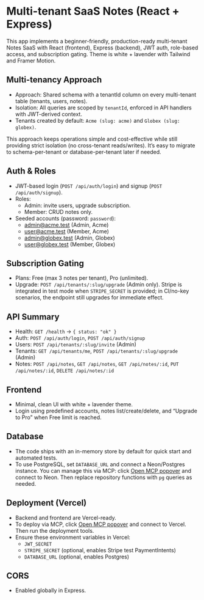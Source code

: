 # Multi-tenant SaaS Notes (React + Express)

This app implements a beginner-friendly, production-ready multi-tenant Notes SaaS with React (frontend), Express (backend), JWT auth, role-based access, and subscription gating. Theme is white + lavender with Tailwind and Framer Motion.

## Multi-tenancy Approach

- Approach: Shared schema with a tenantId column on every multi-tenant table (tenants, users, notes).
- Isolation: All queries are scoped by `tenantId`, enforced in API handlers with JWT-derived context.
- Tenants created by default: `Acme (slug: acme)` and `Globex (slug: globex)`.

This approach keeps operations simple and cost-effective while still providing strict isolation (no cross-tenant reads/writes). It’s easy to migrate to schema-per-tenant or database-per-tenant later if needed.

## Auth & Roles

- JWT-based login (`POST /api/auth/login`) and signup (`POST /api/auth/signup`).
- Roles:
  - Admin: invite users, upgrade subscription.
  - Member: CRUD notes only.
- Seeded accounts (password: `password`):
  - admin@acme.test (Admin, Acme)
  - user@acme.test (Member, Acme)
  - admin@globex.test (Admin, Globex)
  - user@globex.test (Member, Globex)

## Subscription Gating

- Plans: Free (max 3 notes per tenant), Pro (unlimited).
- Upgrade: `POST /api/tenants/:slug/upgrade` (Admin only). Stripe is integrated in test mode when `STRIPE_SECRET` is provided; in CI/no-key scenarios, the endpoint still upgrades for immediate effect.

## API Summary

- Health: `GET /health` → `{ status: "ok" }`
- Auth: `POST /api/auth/login`, `POST /api/auth/signup`
- Users: `POST /api/tenants/:slug/invite` (Admin)
- Tenants: `GET /api/tenants/me`, `POST /api/tenants/:slug/upgrade` (Admin)
- Notes: `POST /api/notes`, `GET /api/notes`, `GET /api/notes/:id`, `PUT /api/notes/:id`, `DELETE /api/notes/:id`

## Frontend

- Minimal, clean UI with white + lavender theme.
- Login using predefined accounts, notes list/create/delete, and “Upgrade to Pro” when Free limit is reached.

## Database

- The code ships with an in-memory store by default for quick start and automated tests.
- To use PostgreSQL, set `DATABASE_URL` and connect a Neon/Postgres instance. You can manage this via MCP: click [Open MCP popover](#open-mcp-popover) and connect to Neon. Then replace repository functions with `pg` queries as needed.

## Deployment (Vercel)

- Backend and frontend are Vercel-ready.
- To deploy via MCP, click [Open MCP popover](#open-mcp-popover) and connect to Vercel. Then run the deployment tools.
- Ensure these environment variables in Vercel:
  - `JWT_SECRET`
  - `STRIPE_SECRET` (optional, enables Stripe test PaymentIntents)
  - `DATABASE_URL` (optional, enables Postgres)

## CORS

- Enabled globally in Express.

